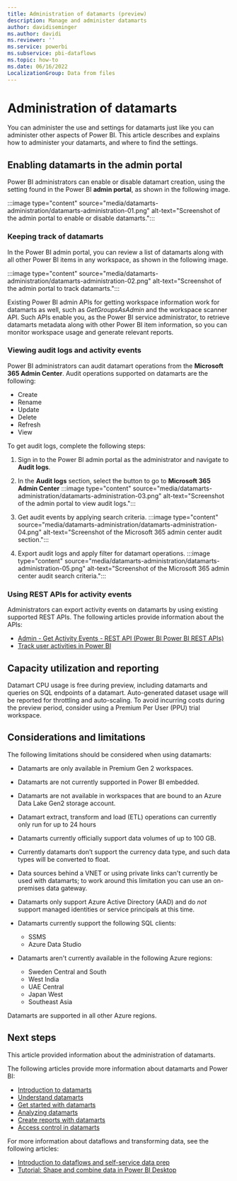 ```yaml
---
title: Administration of datamarts (preview)
description: Manage and administer datamarts
author: davidiseminger
ms.author: davidi
ms.reviewer: ''
ms.service: powerbi
ms.subservice: pbi-dataflows
ms.topic: how-to
ms.date: 06/16/2022
LocalizationGroup: Data from files
---
```


# Administration of datamarts
You can administer the use and settings for datamarts just like you can administer other aspects of Power BI. This article describes and explains how to administer your datamarts, and where to find the settings.


## Enabling datamarts in the admin portal
Power BI administrators can enable or disable datamart creation, using the setting found in the Power BI **admin portal**, as shown in the following image.

:::image type="content" source="media/datamarts-administration/datamarts-administration-01.png" alt-text="Screenshot of the admin portal to enable or disable datamarts.":::

### Keeping track of datamarts

In the Power BI admin portal, you can review a list of datamarts along with all other Power BI items in any workspace, as shown in the following image.

:::image type="content" source="media/datamarts-administration/datamarts-administration-02.png" alt-text="Screenshot of the admin portal to track datamarts.":::


Existing Power BI admin APIs for getting workspace information work for datamarts as well, such as *GetGroupsAsAdmin* and the workspace scanner API. Such APIs enable you, as the Power BI service administrator, to retrieve datamarts metadata along with other Power BI item information, so you can monitor workspace usage and generate relevant reports.

### Viewing audit logs and activity events

Power BI administrators can audit datamart operations from the **Microsoft 365 Admin Center**. Audit operations supported on datamarts are the following: 

* Create
* Rename
* Update
* Delete
* Refresh 
* View

To get audit logs, complete the following steps:

1.	Sign in to the Power BI admin portal as the administrator and navigate to **Audit logs**.
2.	In the **Audit logs** section, select the button to go to **Microsoft 365 Admin Center**
    :::image type="content" source="media/datamarts-administration/datamarts-administration-03.png" alt-text="Screenshot of the admin portal to view audit logs.":::
3.	Get audit events by applying search criteria.
    :::image type="content" source="media/datamarts-administration/datamarts-administration-04.png" alt-text="Screenshot of the Microsoft 365 admin center audit section.":::

4.	Export audit logs and apply filter for datamart operations.
    :::image type="content" source="media/datamarts-administration/datamarts-administration-05.png" alt-text="Screenshot of the Microsoft 365 admin center audit search criteria.":::


### Using REST APIs for activity events

Administrators can export activity events on datamarts by using existing supported REST APIs. The following articles provide information about the APIs:
* [Admin - Get Activity Events - REST API (Power BI Power BI REST APIs)](/rest/api/power-bi/admin/get-activity-events)
* [Track user activities in Power BI](/power-bi/admin/service-admin-auditing)

## Capacity utilization and reporting 

Datamart CPU usage is free during preview, including datamarts and queries on SQL endpoints of a datamart. Auto-generated dataset usage will be reported for throttling and auto-scaling. To avoid incurring costs during the preview period, consider using a Premium Per User (PPU) trial workspace. 


## Considerations and limitations

The following limitations should be considered when using datamarts: 

* Datamarts are only available in Premium Gen 2 workspaces.
* Datamarts are not currently supported in Power BI embedded.
* Datamarts are not available in workspaces that are bound to an Azure Data Lake Gen2 storage account.
* Datamart extract, transform and load (ETL) operations can currently only run for up to 24 hours
* Datamarts currently officially support data volumes of up to 100 GB.
* Currently datamarts don’t support the currency data type, and such data types will be converted to float.
* Data sources behind a VNET or using private links can't currently be used with datamarts; to work around this limitation you can use an on-premises data gateway.
* Datamarts only support Azure Active Directory (AAD) and do *not* support managed identities or service principals at this time.

* Datamarts currently support the following SQL clients:
    * SSMS
    * Azure Data Studio
* Datamarts aren't currently available in the following Azure regions:
    * Sweden Central and South
    * West India
    * UAE Central 
    * Japan West 
    * Southeast Asia 

Datamarts are supported in all other Azure regions.


## Next steps
This article provided information about the administration of datamarts. 

The following articles provide more information about datamarts and Power BI:

* [Introduction to datamarts](datamarts-overview.md)
* [Understand datamarts](datamarts-understand.md)
* [Get started with datamarts](datamarts-get-started.md)
* [Analyzing datamarts](datamarts-analyze.md)
* [Create reports with datamarts](datamarts-create-reports.md)
* [Access control in datamarts](datamarts-access-control.md)

For more information about dataflows and transforming data, see the following articles:
* [Introduction to dataflows and self-service data prep](../dataflows/dataflows-introduction-self-service.md)
* [Tutorial: Shape and combine data in Power BI Desktop](../../connect-data/desktop-shape-and-combine-data.md)









